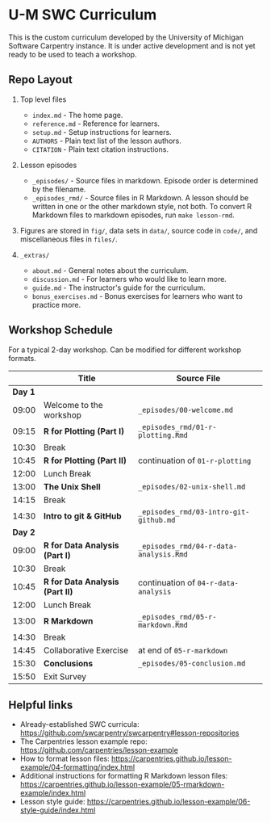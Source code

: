 # U-M SWC Curriculum

This is the custom curriculum developed by the University of Michigan Software Carpentry instance.
It is under active development and is not yet ready to be used to teach a workshop.

## Repo Layout

1. Top level files

    - `index.md` - The home page.
    - `reference.md` - Reference for learners.
    - `setup.md` - Setup instructions for learners.
    - `AUTHORS` - Plain text list of the lesson authors.
    - `CITATION` - Plain text citation instructions.

1. Lesson episodes

    - `_episodes/` - Source files in markdown. Episode order is determined by the filename.
    - `_episodes_rmd/` - Source files in R Markdown. A lesson should be written in one or the other markdown style, not both. To convert R Markdown files to markdown episodes, run `make lesson-rmd`.

1. Figures are stored in `fig/`, data sets in `data/`, source code in `code/`, and miscellaneous files in `files/`.

1. `_extras/`

    - `about.md` - General notes about the curriculum.
    - `discussion.md` - For learners who would like to learn more.
    - `guide.md` - The instructor's guide for the curriculum.
    - `bonus_exercises.md` - Bonus exercises for learners who want to practice more.

## Workshop Schedule

For a typical 2-day workshop. Can be modified for different workshop formats.

|   | Title | Source File |
|---|-------|-------------|
| **Day 1** |   |
| 09:00 | Welcome to the workshop | `_episodes/00-welcome.md` |
| 09:15 | **R for Plotting (Part I)** | `_episodes_rmd/01-r-plotting.Rmd` |
| 10:30 | Break |  |
| 10:45 | **R for Plotting (Part II)** | continuation of `01-r-plotting` |
| 12:00 | Lunch Break |  |
| 13:00 | **The Unix Shell** | `_episodes/02-unix-shell.md` |
| 14:15 | Break |  |
| 14:30 | **Intro to git & GitHub** | `_episodes_rmd/03-intro-git-github.md` |
| **Day 2** |   |
| 09:00 | **R for Data Analysis (Part I)** | `_episodes_rmd/04-r-data-analysis.Rmd` |
| 10:30 | Break |  |
| 10:45 | **R for Data Analysis (Part II)** | continuation of `04-r-data-analysis` |
| 12:00 | Lunch Break |  |
| 13:00 | **R Markdown** | `_episodes_rmd/05-r-markdown.Rmd` |
| 14:30 | Break |  |
| 14:45 | Collaborative Exercise | at end of `05-r-markdown` |
| 15:30 | **Conclusions** |  `_episodes/05-conclusion.md` |
| 15:50 | Exit Survey |   |

## Helpful links

- Already-established SWC curricula: https://github.com/swcarpentry/swcarpentry#lesson-repositories
- The Carpentries lesson example repo: https://github.com/carpentries/lesson-example
- How to format lesson files: https://carpentries.github.io/lesson-example/04-formatting/index.html
- Additional instructions for formatting R Markdown lesson files: https://carpentries.github.io/lesson-example/05-rmarkdown-example/index.html
- Lesson style guide: https://carpentries.github.io/lesson-example/06-style-guide/index.html
